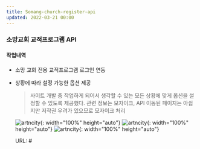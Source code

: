 ```yaml
---
title: Somang-church-register-api 
updated: 2022-03-21 00:00
---
```


### 소망교회 교적프로그램 API
  
#### 작업내역
- 소망 교회 전용 교적프로그램 로그인 연동
- 상황에 따라 설정 가능한 옵션 제공
  
	>사이트 개발 중 작업하게 되어서 생각할 수 있는 모든 상황에 맞게 옵션을 설정할 수 있도록 제공했다.
	>관련 정보는 모자이크, API 이동된 페이지는 아쉽지만 저작권 우려가 있으므로 모자이크 처리
 
	![artncity](https://github.com/project0210/project0210.github.io/blob/master/_posts/images/somang-api/001.png?raw=true){: width="100%" height="auto"}
	![artncity](https://github.com/project0210/project0210.github.io/blob/master/_posts/images/somang-api/002.png?raw=true){: width="100%" height="auto"}
	![artncity](https://github.com/project0210/project0210.github.io/blob/master/_posts/images/somang-api/003.png?raw=true){: width="100%" height="auto"}
  
	URL: #
